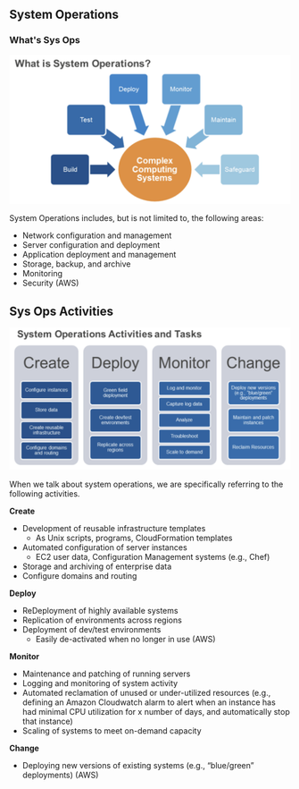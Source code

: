## System Operations
### What's Sys Ops
![system operations](ref/sys_ops.png)

System Operations includes, but is not limited to, the following areas: 
- Network configuration and management
- Server configuration and deployment
- Application deployment and management
- Storage, backup, and archive
- Monitoring
- Security (AWS)

## Sys Ops Activities
![System Ops Activities](ref/sys_ops_activities.png)

When we talk about system operations, we are specifically referring to the following activities.

**Create**
- Development of reusable infrastructure templates 
    - As Unix scripts, programs, CloudFormation templates
- Automated configuration of server instances 
    - EC2 user data, Configuration Management systems (e.g., Chef)
- Storage and archiving of enterprise data 
- Configure domains and routing 

**Deploy** 
- ReDeployment of highly available systems 
- Replication of environments across regions 
- Deployment of dev/test environments
    - Easily de-activated when no longer in use (AWS)
    
**Monitor**
-	Maintenance and patching of running servers
-	Logging and monitoring of system activity
-	Automated reclamation of unused or under-utilized resources (e.g., defining an Amazon Cloudwatch alarm to alert when an instance has had minimal CPU utilization for x number of days, and automatically stop that instance)
-	Scaling of systems to meet on-demand capacity

**Change**
-	Deploying new versions of existing systems (e.g., “blue/green” deployments) (AWS)